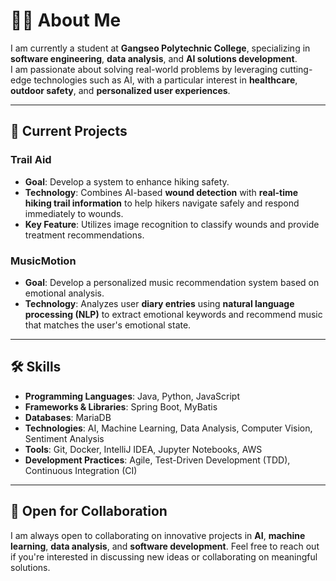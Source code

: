 # 👨‍💻 About Me
I am currently a student at **Gangseo Polytechnic College**, specializing in **software engineering**, **data analysis**, and **AI solutions development**.  
I am passionate about solving real-world problems by leveraging cutting-edge technologies such as AI, with a particular interest in **healthcare**, **outdoor safety**, and **personalized user experiences**.

---

## 🚀 Current Projects

### **Trail Aid**
- **Goal**: Develop a system to enhance hiking safety.
- **Technology**: Combines AI-based **wound detection** with **real-time hiking trail information** to help hikers navigate safely and respond immediately to wounds.
- **Key Feature**: Utilizes image recognition to classify wounds and provide treatment recommendations.

### **MusicMotion**
- **Goal**: Develop a personalized music recommendation system based on emotional analysis.
- **Technology**: Analyzes user **diary entries** using **natural language processing (NLP)** to extract emotional keywords and recommend music that matches the user's emotional state.

---

## 🛠️ Skills

- **Programming Languages**: Java, Python, JavaScript
- **Frameworks & Libraries**: Spring Boot, MyBatis
- **Databases**: MariaDB
- **Technologies**: AI, Machine Learning, Data Analysis, Computer Vision, Sentiment Analysis
- **Tools**: Git, Docker, IntelliJ IDEA, Jupyter Notebooks, AWS
- **Development Practices**: Agile, Test-Driven Development (TDD), Continuous Integration (CI)

---

## 🌱 Open for Collaboration
I am always open to collaborating on innovative projects in **AI**, **machine learning**, **data analysis**, and **software development**. Feel free to reach out if you're interested in discussing new ideas or collaborating on meaningful solutions.
